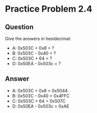 Practice Problem 2.4
====================


Question
--------

Give the answers in hexidecimal:

* A: 0x503C + 0x8 = ?
* B: 0x503C - 0x40 = ?
* C: 0x503C + 64 = ?
* D: 0x50EA - 0x503c = ?


Answer
------

* A: 0x503C + 0x8 = 0x5044
* B: 0x503C - 0x40 = 0x4FFC
* C: 0x503C + 64 = 0x507C
* D: 0x50EA - 0x503c = 0xAE
